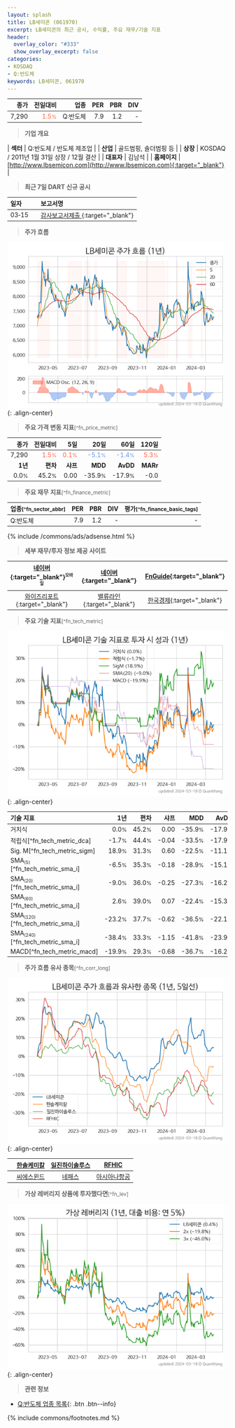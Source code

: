 ```yaml
---
layout: splash
title: LB세미콘 (061970)
excerpt: LB세미콘의 최근 공시, 수익률, 주요 재무/기술 지표
header:
  overlay_color: "#333"
  show_overlay_excerpt: false
categories:
- KOSDAQ
- Q:반도체
keywords: LB세미콘, 061970
---
```


| **종가** | **전일대비** | **업종** | **PER** | **PBR** | **DIV** |
| -------: | -----------: | -------: | ------: | ------: | ------: |
| 7,290 | <span style="color: tomato">1.5<small>%</small></span> | Q:반도체 | 7.9 | 1.2 | - |

<!-- more -->


> **기업 개요**<a id="company"></a>

| <span style="white-space:nowrap;">**섹터**</span> | Q:반도체 / 반도체 제조업 |
| <span style="white-space:nowrap;">**산업**</span> | 골드범핑, 솔더범핑 등 |
| <span style="white-space:nowrap;">**상장**</span> | KOSDAQ / 2011년 1월 31일 상장 / 12월 결산 |
| <span style="white-space:nowrap;">**대표자**</span> | 김남석 |
| <span style="white-space:nowrap;">**홈페이지**</span> | [http://www.lbsemicon.com](http://www.lbsemicon.com){:target="_blank"} |


> **최근 7일 DART 신규 공시**<a id="dart"></a>

| **일자** |      | **보고서명** |
| :------- | :--- | :----------- |
| 03&#x2011;15 | | [감사보고서제출              ](https://dart.fss.or.kr/dsaf001/main.do?rcpNo=20240315901308){:target="_blank"} |


> **주가 흐름**<a id="price"></a>

![061970](/stock/images/061970.png){: .align-center}


> **주요 가격 변동 지표**<small>[^fn_price_metric]</small>

| **종가** | **전일대비** | **5일** | **20일** | **60일** | **120일** |
| -------: | -----------: | ------: | -------: | -------: | --------: |
| 7,290 | <span style="color: tomato">1.5<small>%</small></span> | <span style="color: tomato">0.1<small>%</small></span> | <span style="color: cornflowerblue">-5.1<small>%</small></span> | <span style="color: cornflowerblue">-1.4<small>%</small></span> | <span style="color: tomato">5.3<small>%</small></span> |
| **1년** | **편차** | **샤프** | **MDD** | **AvDD** | **MARr** |
| 0.0<small>%</small> | 45.2<small>%</small> | 0.00 | -35.9<small>%</small> | -17.9<small>%</small> | -0.0 |


> **주요 재무 지표**<small>[^fn_finance_metric]</small>

| **업종**<small>[^fn_sector_abbr]</small> | **PER** | **PBR** | **DIV** | **평가**<small>[^fn_finance_basic_tags]</small> |
| :--------------------------------------- | ------: | ------: | ------: | ----------------------------------------------: |
| Q:반도체 | 7.9 | 1.2 | - | - |



{% include /commons/ads/adsense.html %}

> **세부 재무/투자 정보 제공 사이트**

| [네이버](https://m.stock.naver.com/domestic/stock/061970/finance/summary){:target="_blank"}<sup><small>모바일</small></sup> | [네이버](https://finance.naver.com/item/coinfo.naver?code=061970){:target="_blank"} | [FnGuide](https://comp.fnguide.com/SVO2/ASP/SVD_Invest.asp?gicode=A061970&MenuYn=Y){:target="_blank"} |
| :---: | :---: | :---: |
| [와이즈리포트](https://comp.wisereport.co.kr/company/c1040001.aspx?cmp_cd=061970){:target="_blank"} | [밸류라인](https://www.valueline.co.kr/finance/summary/061970){:target="_blank"} | [한국경제](https://markets.hankyung.com/stock/061970/financial-summary){:target="_blank"} |


> **주요 기술 지표**<small>[^fn_tech_metric]</small>


![061970](/stock/images/061970_tech.png){: .align-center}

| **기술 지표** | **1년** | **편차** | **샤프** | **MDD** | **AvDD** |
| :------------ | ------: | -----------: | -------: | ------: | -------: |
| 거치식 | 0.0<small>%</small> | 45.2<small>%</small> | 0.00 | -35.9<small>%</small> | -17.9<small>%</small> |
| 적립식[^fn_tech_metric_dca] | -1.7<small>%</small> | 44.4<small>%</small> | -0.04 | -33.5<small>%</small> | -17.9<small>%</small> |
| Sig. M[^fn_tech_metric_sigm] | 18.9<small>%</small> | 31.3<small>%</small> | 0.60 | -22.5<small>%</small> | -11.1<small>%</small> |
| SMA<small><sub>(5)</sub></small>[^fn_tech_metric_sma_i] | -6.5<small>%</small> | 35.3<small>%</small> | -0.18 | -28.9<small>%</small> | -15.1<small>%</small> |
| SMA<small><sub>(20)</sub></small>[^fn_tech_metric_sma_i] | -9.0<small>%</small> | 36.0<small>%</small> | -0.25 | -27.3<small>%</small> | -16.2<small>%</small> |
| SMA<small><sub>(60)</sub></small>[^fn_tech_metric_sma_i] | 2.6<small>%</small> | 39.0<small>%</small> | 0.07 | -22.4<small>%</small> | -15.3<small>%</small> |
| SMA<small><sub>(120)</sub></small>[^fn_tech_metric_sma_i] | -23.2<small>%</small> | 37.7<small>%</small> | -0.62 | -36.5<small>%</small> | -22.1<small>%</small> |
| SMA<small><sub>(240)</sub></small>[^fn_tech_metric_sma_i] | -38.4<small>%</small> | 33.3<small>%</small> | -1.15 | -41.8<small>%</small> | -23.9<small>%</small> |
| MACD[^fn_tech_metric_macd] | -19.9<small>%</small> | 29.3<small>%</small> | -0.68 | -36.7<small>%</small> | -16.2<small>%</small> |


> **주가 흐름 유사 종목**<a id="corr"></a><small>[^fn_corr_long]</small>

![061970](/stock/images/061970_corr.png){: .align-center}

|       | [한솔케미칼](/014680/) | [일진하이솔루스](/271940/) | [RFHIC](/218410/) |
| :---: | :------------------------------------: | :------------------------------------: | :------------------------------------: |
|       | [씨에스윈드](/112610/) | [네패스](/033640/) | [아시아나항공](/020560/) |


> **가상 레버리지 상품에 투자했다면**<a id="2x"></a><small>[^fn_lev]</small>

![061970](/stock/images/061970_2x.png){: .align-center}


> **관련 정보**

- [Q:반도체 업종 목록](/stats/sector/kosdaq_업종_반도체_종목/){: .btn .btn--info}

{% include commons/footnotes.md %}